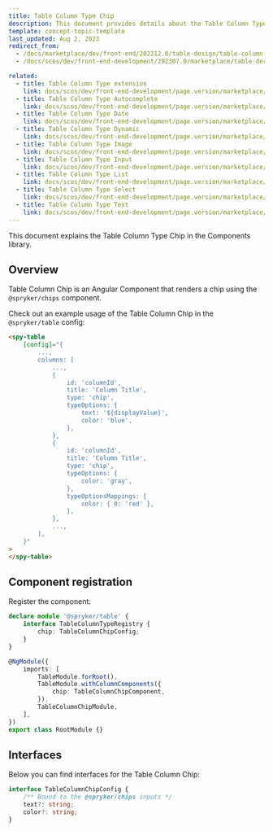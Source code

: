 ```yaml
---
title: Table Column Type Chip
description: This document provides details about the Table Column Type Chip in the Components Library.
template: concept-topic-template
last_updated: Aug 2, 2023
redirect_from:
  - /docs/marketplace/dev/front-end/202212.0/table-design/table-column-types/table-column-type-chip.html
  - /docs/scos/dev/front-end-development/202307.0/marketplace/table-design/table-column-type-extension/table-column-type-chip.html

related:
  - title: Table Column Type extension
    link: docs/scos/dev/front-end-development/page.version/marketplace/table-design/table-column-type-extension/table-column-type-extension.html
  - title: Table Column Type Autocomplete
    link: docs/scos/dev/front-end-development/page.version/marketplace/table-design/table-column-type-extension/table-column-type-autocomplete.html
  - title: Table Column Type Date
    link: docs/scos/dev/front-end-development/page.version/marketplace/table-design/table-column-type-extension/table-column-type-date.html
  - title: Table Column Type Dynamic
    link: docs/scos/dev/front-end-development/page.version/marketplace/table-design/table-column-type-extension/table-column-type-dynamic.html
  - title: Table Column Type Image
    link: docs/scos/dev/front-end-development/page.version/marketplace/table-design/table-column-type-extension/table-column-type-image.html
  - title: Table Column Type Input
    link: docs/scos/dev/front-end-development/page.version/marketplace/table-design/table-column-type-extension/table-column-type-input.html
  - title: Table Column Type List
    link: docs/scos/dev/front-end-development/page.version/marketplace/table-design/table-column-type-extension/table-column-type-list.html
  - title: Table Column Type Select
    link: docs/scos/dev/front-end-development/page.version/marketplace/table-design/table-column-type-extension/table-column-type-select.html
  - title: Table Column Type Text
    link: docs/scos/dev/front-end-development/page.version/marketplace/table-design/table-column-type-extension/table-column-type-text.html
---
```


This document explains the Table Column Type Chip in the Components library.

## Overview

Table Column Chip is an Angular Component that renders a chip using the `@spryker/chips` component.

Check out an example usage of the Table Column Chip in the `@spryker/table` config:

```html
<spy-table
    [config]="{
        ...,
        columns: [
            ...,
            {
                id: 'columnId',
                title: 'Column Title',
                type: 'chip',
                typeOptions: {
                    text: '${displayValue}',
                    color: 'blue',
                },
            },
            {
                id: 'columnId',
                title: 'Column Title',
                type: 'chip',
                typeOptions: {
                    color: 'gray',
                },
                typeOptionsMappings: {
                    color: { 0: 'red' },
                },
            },
            ...,
        ],
    }"
>
</spy-table>
```

## Component registration

Register the component:

```ts
declare module '@spryker/table' {
    interface TableColumnTypeRegistry {
        chip: TableColumnChipConfig;
    }
}

@NgModule({
    imports: [
        TableModule.forRoot(),
        TableModule.withColumnComponents({
            chip: TableColumnChipComponent,
        }),
        TableColumnChipModule,
    ],
})
export class RootModule {}
```

## Interfaces

Below you can find interfaces for the Table Column Chip:

```ts
interface TableColumnChipConfig {
    /** Bound to the @spryker/chips inputs */
    text?: string;
    color?: string;
}
```
